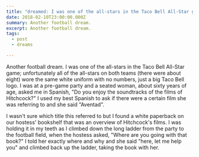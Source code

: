 ```yaml
---
title: "dreamed: I was one of the all-stars in the Taco Bell All-Star game"
date: 2018-02-10T23:00:00.000Z
summary: Another football dream.
excerpt: Another football dream.
tags:
  - post
  - dreams

---
```


Another football dream. I was one of the all-stars in the Taco Bell All-Star game; unfortunately all of the all-stars on both teams (there were about eight) wore the same white uniform with no numbers, just a big Taco Bell logo. I was at a pre-game party and a seated woman, about sixty years of age, asked me in Spanish, "Do you enjoy the soundtracks of the films of Hitchcock?" I used my best Spanish to ask if there were a certain film she was referring to and she said "Aventad".

I wasn't sure which title this referred to but I found a white paperback on our hostess' bookshelf that was an overview of Hitchcock's films. I was holding it in my teeth as I climbed down the long ladder from the party to the football field, when the hostess asked, "Where are you going with that book?" I told her exactly where and why and she said "here, let me help you" and climbed back up the ladder, taking the book with her.